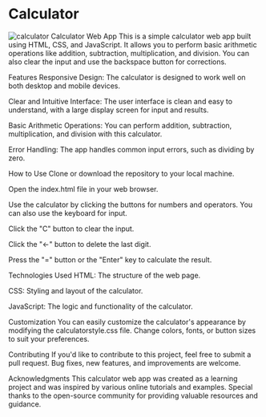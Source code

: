 # Calculator
![calculator](https://github.com/Nikoleta79/Calculator/assets/141028635/0e9752c4-8f13-4c7b-952b-dcc1e1724726)
Calculator Web App
This is a simple calculator web app built using HTML, CSS, and JavaScript. It allows you to perform basic arithmetic operations like addition, subtraction, multiplication, and division. You can also clear the input and use the backspace button for corrections.

Features
Responsive Design: The calculator is designed to work well on both desktop and mobile devices.

Clear and Intuitive Interface: The user interface is clean and easy to understand, with a large display screen for input and results.

Basic Arithmetic Operations: You can perform addition, subtraction, multiplication, and division with this calculator.

Error Handling: The app handles common input errors, such as dividing by zero.

How to Use
Clone or download the repository to your local machine.

Open the index.html file in your web browser.

Use the calculator by clicking the buttons for numbers and operators. You can also use the keyboard for input.

Click the "C" button to clear the input.

Click the "←" button to delete the last digit.

Press the "=" button or the "Enter" key to calculate the result.

Technologies Used
HTML: The structure of the web page.

CSS: Styling and layout of the calculator.

JavaScript: The logic and functionality of the calculator.

Customization
You can easily customize the calculator's appearance by modifying the calculatorstyle.css file. Change colors, fonts, or button sizes to suit your preferences.

Contributing
If you'd like to contribute to this project, feel free to submit a pull request. Bug fixes, new features, and improvements are welcome.


Acknowledgments
This calculator web app was created as a learning project and was inspired by various online tutorials and examples. Special thanks to the open-source community for providing valuable resources and guidance.
